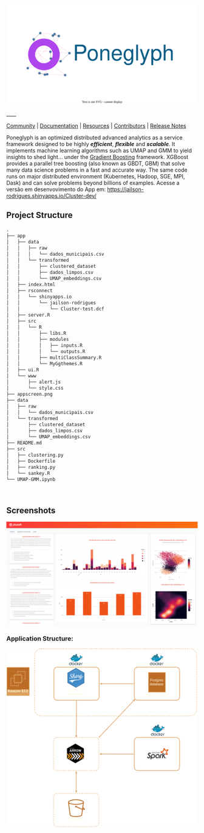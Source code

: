 <p align='center'> 
  <img src="app/www/logo_noshadow.svg" />
</p>
____

[Community](https://xgboost.ai/community) |
[Documentation](https://xgboost.readthedocs.org) |
[Resources](demo/README.md) |
[Contributors](CONTRIBUTORS.md) |
[Release Notes](NEWS.md)

Poneglyph is an optimized distributed advanced analytics as a service framework designed to be highly ***efficient***, ***flexible*** and ***scalable***.
It implements machine learning algorithms such as UMAP and GMM to yield insights to shed light... under the [Gradient Boosting](https://en.wikipedia.org/wiki/Gradient_boosting) framework.
XGBoost provides a parallel tree boosting (also known as GBDT, GBM) that solve many data science problems in a fast and accurate way.
The same code runs on major distributed environment (Kubernetes, Hadoop, SGE, MPI, Dask) and can solve problems beyond billions of examples.
Acesse a versão em desenvovimento do App em: https://jailson-rodrigues.shinyapps.io/Cluster-dev/

## Project Structure

```
.
├── app
│   ├── data
│   │   ├── raw
│   │   │   └── dados_municipais.csv
│   │   └── transformed
│   │       ├── clustered_dataset
│   │       ├── dados_limpos.csv
│   │       └── UMAP_embeddings.csv
│   ├── index.html
│   ├── rsconnect
│   │   └── shinyapps.io
│   │       └── jailson-rodrigues
│   │           └── Cluster-test.dcf
│   ├── server.R
│   ├── src
│   │   └── R
│   │       ├── libs.R
│   │       ├── modules
│   │       │   ├── inputs.R
│   │       │   └── outputs.R
│   │       ├── multiClassSummary.R
│   │       └── MyGgthemes.R
│   ├── ui.R
│   └── www
│       ├── alert.js
│       └── style.css
├── appscreen.png
├── data
│   ├── raw
│   │   └── dados_municipais.csv
│   └── transformed
│       ├── clustered_dataset
│       ├── dados_limpos.csv
│       └── UMAP_embeddings.csv
├── README.md
├── src
│   ├── clustering.py
│   ├── Dockerfile
│   ├── ranking.py
│   └── sankey.R
└── UMAP-GMM.ipynb



```

## Screenshots

![alt text](appscreen.png)

### Application Structure:
<p align="center">
  <img src="PoneghlypArct.png" />
</p>
